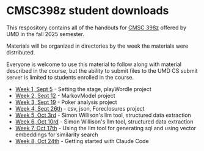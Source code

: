# CMSC398z student downloads

This respository contains all of the handouts for [CMSC 398z](https://www.cs.umd.edu/class/fall2025/cmsc398z/) offered by UMD in the fall 2025 semester. 

Materials will be organized in directories by the week the materials were distributed. 

Everyone is welcome to use this material to follow along with material described in the course, but the ability to submit files to the UMD CS submit server is limited to students enrolled in the course.

* [Week 1, Sept 5](week1) - Setting the stage, playWordle project
* [Week 2, Sept 12](week2) - MarkovModel project
* [Week 3, Sept 19](week3) - Poker analysis project
* [Week 4, Sept 26th](week4) - csv, json, Foreclosures project
* [Week 5, Oct 3rd](week5) - Simon Willison's llm tool, structured data extraction
* [Week 6, Oct 10rd](week6) - Simon Willison's llm tool, structured data extraction
* [Week 7, Oct 17th](week7) - Using the llm tool for generating sql and using vector embeddings for similarity search
* [Week 8, Oct 24th](week8) - Getting started with Claude Code
